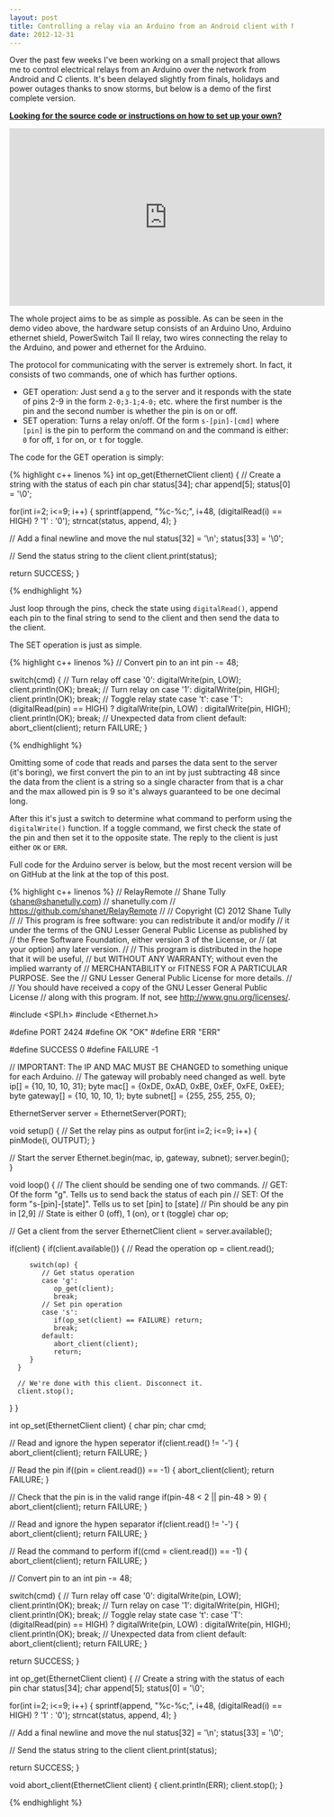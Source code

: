 ```yaml
---
layout: post
title: Controlling a relay via an Arduino from an Android client with NFC
date: 2012-12-31
---
```


Over the past few weeks I've been working on a small project that allows me to control electrical relays from an Arduino over the network from Android and C clients. It's been delayed slightly from finals, holidays and power outages thanks to snow storms, but below is a demo of the first complete version.

<a href="https://github.com/shanet/RelayRemote"><strong>Looking for the source code or instructions on how to set up your own?</strong></a>

<div class="page-center">
  <iframe src="https://www.youtube-nocookie.com/embed/Dhp8Tu2QPAA?rel=0" height="315" width="560" allowfullscreen="" frameborder="0"></iframe>
</div>

The whole project aims to be as simple as possible. As can be seen in the demo video above, the hardware setup consists of an Arduino Uno, Arduino ethernet shield, PowerSwitch Tail II relay, two wires connecting the relay to the Arduino, and power and ethernet for the Arduino.

<!--more-->

The protocol for communicating with the server is extremely short. In fact, it consists of two commands, one of which has further options.

* GET operation: Just send a <code>g</code> to the server and it responds with the state of pins 2-9 in the form <code>2-0;3-1;4-0;</code> etc. where the first number is the pin and the second number is whether the pin is on or off.
* SET operation: Turns a relay on/off. Of the form <code>s-[pin]-[cmd]</code> where <code>[pin]</code> is the pin to perform the command on and the command is either: <code>0</code> for off, <code>1</code> for on, or <code>t</code> for toggle.

The code for the GET operation is simply:

{% highlight c++ linenos %}
int op_get(EthernetClient client) {
   // Create a string with the status of each pin
   char status[34];
   char append[5];
   status[0] = '\0';

   for(int i=2; i<=9; i++) {
      sprintf(append, "%c-%c;", i+48, (digitalRead(i) == HIGH) ? '1' : '0');
      strncat(status, append, 4);
   }

   // Add a final newline and move the nul
   status[32] = '\n';
   status[33] = '\0';

   // Send the status string to the client
   client.print(status);

   return SUCCESS;
}

{% endhighlight %}

Just loop through the pins, check the state using <code>digitalRead()</code>, append each pin to the final string to send to the client and then send the data to the client.

The SET operation is just as simple.

{% highlight c++ linenos %}
// Convert pin to an int
pin -= 48;

switch(cmd) {
  // Turn relay off
  case '0':
     digitalWrite(pin, LOW);
     client.println(OK);
     break;
  // Turn relay on
  case '1':
     digitalWrite(pin, HIGH);
     client.println(OK);
     break;
  // Toggle relay state
  case 't':
  case 'T':
     (digitalRead(pin) == HIGH) ? digitalWrite(pin, LOW) : digitalWrite(pin, HIGH);
     client.println(OK);
     break;
  // Unexpected data from client
  default:
     abort_client(client);
     return FAILURE;
}

{% endhighlight %}

Omitting some of code that reads and parses the data sent to the server (it's boring), we first convert the pin to an int by just subtracting 48 since the data from the client is a string so a single character from that is a char and the max allowed pin is 9 so it's always guaranteed to be one decimal long.

After this it's just a switch to determine what command to perform using the <code>digitalWrite()</code> function. If a toggle command, we first check the state of the pin and then set it to the opposite state. The reply to the client is just either <code>OK</code> or <code>ERR</code>.

Full code for the Arduino server is below, but the most recent version will be on GitHub at the link at the top of this post.

{% highlight c++ linenos %}
// RelayRemote
// Shane Tully (shane@shanetully.com)
// shanetully.com
// https://github.com/shanet/RelayRemote
//
// Copyright (C) 2012 Shane Tully
//
// This program is free software: you can redistribute it and/or modify
// it under the terms of the GNU Lesser General Public License as published by
// the Free Software Foundation, either version 3 of the License, or
// (at your option) any later version.
//
// This program is distributed in the hope that it will be useful,
// but WITHOUT ANY WARRANTY; without even the implied warranty of
// MERCHANTABILITY or FITNESS FOR A PARTICULAR PURPOSE.  See the
// GNU Lesser General Public License for more details.
//
// You should have received a copy of the GNU Lesser General Public License
// along with this program.  If not, see <http://www.gnu.org/licenses/>.

#include <SPI.h>
#include <Ethernet.h>

#define PORT 2424
#define OK   "OK"
#define ERR  "ERR"

#define SUCCESS 0
#define FAILURE -1

// IMPORTANT: The IP AND MAC MUST BE CHANGED to something unique for each Arduino.
// The gateway will probably need changed as well.
byte ip[]      = {10, 10, 10, 31};
byte mac[]     = {0xDE, 0xAD, 0xBE, 0xEF, 0xFE, 0xEE};
byte gateway[] = {10, 10, 10, 1};
byte subnet[]  = {255, 255, 255, 0};

EthernetServer server = EthernetServer(PORT);

void setup() {
   // Set the relay pins as output
   for(int i=2; i<=9; i++) {
      pinMode(i, OUTPUT);
   }

   // Start the server
   Ethernet.begin(mac, ip, gateway, subnet);
   server.begin();
}

void loop() {
   // The client should be sending one of two commands.
   // GET: Of the form "g". Tells us to send back the status of each pin
   // SET: Of the form "s-[pin]-[state]". Tells us to set [pin] to [state]
   //      Pin should be any pin in [2,9]
   //      State is either 0 (off), 1 (on), or t (toggle)
   char op;

   // Get a client from the server
   EthernetClient client = server.available();

   if(client) {
      if(client.available()) {
         // Read the operation
         op = client.read();

         switch(op) {
            // Get status operation
            case 'g':
               op_get(client);
               break;
            // Set pin operation
            case 's':
               if(op_set(client) == FAILURE) return;
               break;
            default:
               abort_client(client);
               return;
         }
      }

      // We're done with this client. Disconnect it.
      client.stop();
   }
}

int op_set(EthernetClient client) {
   char pin;
   char cmd;

   // Read and ignore the hypen seperator
   if(client.read() != '-') {
      abort_client(client);
      return FAILURE;
   }

   // Read the pin
   if((pin = client.read()) == -1) {
      abort_client(client);
      return FAILURE;
   }

   // Check that the pin is in the valid range
   if(pin-48 < 2 || pin-48 > 9) {
      abort_client(client);
      return FAILURE;
   }

   // Read and ignore the hypen separator
   if(client.read() != '-') {
      abort_client(client);
      return FAILURE;
   }

   // Read the command to perform
   if((cmd = client.read()) == -1) {
      abort_client(client);
      return FAILURE;
   }

   // Convert pin to an int
   pin -= 48;

   switch(cmd) {
      // Turn relay off
      case '0':
         digitalWrite(pin, LOW);
         client.println(OK);
         break;
      // Turn relay on
      case '1':
         digitalWrite(pin, HIGH);
         client.println(OK);
         break;
      // Toggle relay state
      case 't':
      case 'T':
         (digitalRead(pin) == HIGH) ? digitalWrite(pin, LOW) : digitalWrite(pin, HIGH);
         client.println(OK);
         break;
      // Unexpected data from client
      default:
         abort_client(client);
         return FAILURE;
   }

   return SUCCESS;
}

int op_get(EthernetClient client) {
   // Create a string with the status of each pin
   char status[34];
   char append[5];
   status[0] = '\0';

   for(int i=2; i<=9; i++) {
      sprintf(append, "%c-%c;", i+48, (digitalRead(i) == HIGH) ? '1' : '0');
      strncat(status, append, 4);
   }

   // Add a final newline and move the nul
   status[32] = '\n';
   status[33] = '\0';

   // Send the status string to the client
   client.print(status);

   return SUCCESS;
}

void abort_client(EthernetClient client) {
   client.println(ERR);
   client.stop();
}

{% endhighlight %}

